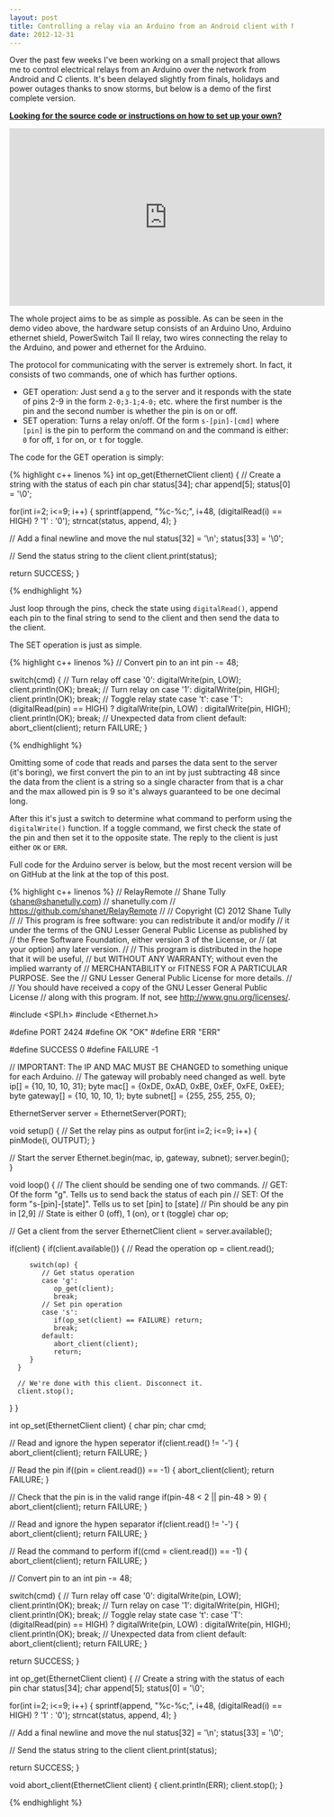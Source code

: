 ```yaml
---
layout: post
title: Controlling a relay via an Arduino from an Android client with NFC
date: 2012-12-31
---
```


Over the past few weeks I've been working on a small project that allows me to control electrical relays from an Arduino over the network from Android and C clients. It's been delayed slightly from finals, holidays and power outages thanks to snow storms, but below is a demo of the first complete version.

<a href="https://github.com/shanet/RelayRemote"><strong>Looking for the source code or instructions on how to set up your own?</strong></a>

<div class="page-center">
  <iframe src="https://www.youtube-nocookie.com/embed/Dhp8Tu2QPAA?rel=0" height="315" width="560" allowfullscreen="" frameborder="0"></iframe>
</div>

The whole project aims to be as simple as possible. As can be seen in the demo video above, the hardware setup consists of an Arduino Uno, Arduino ethernet shield, PowerSwitch Tail II relay, two wires connecting the relay to the Arduino, and power and ethernet for the Arduino.

<!--more-->

The protocol for communicating with the server is extremely short. In fact, it consists of two commands, one of which has further options.

* GET operation: Just send a <code>g</code> to the server and it responds with the state of pins 2-9 in the form <code>2-0;3-1;4-0;</code> etc. where the first number is the pin and the second number is whether the pin is on or off.
* SET operation: Turns a relay on/off. Of the form <code>s-[pin]-[cmd]</code> where <code>[pin]</code> is the pin to perform the command on and the command is either: <code>0</code> for off, <code>1</code> for on, or <code>t</code> for toggle.

The code for the GET operation is simply:

{% highlight c++ linenos %}
int op_get(EthernetClient client) {
   // Create a string with the status of each pin
   char status[34];
   char append[5];
   status[0] = '\0';

   for(int i=2; i<=9; i++) {
      sprintf(append, "%c-%c;", i+48, (digitalRead(i) == HIGH) ? '1' : '0');
      strncat(status, append, 4);
   }

   // Add a final newline and move the nul
   status[32] = '\n';
   status[33] = '\0';

   // Send the status string to the client
   client.print(status);

   return SUCCESS;
}

{% endhighlight %}

Just loop through the pins, check the state using <code>digitalRead()</code>, append each pin to the final string to send to the client and then send the data to the client.

The SET operation is just as simple.

{% highlight c++ linenos %}
// Convert pin to an int
pin -= 48;

switch(cmd) {
  // Turn relay off
  case '0':
     digitalWrite(pin, LOW);
     client.println(OK);
     break;
  // Turn relay on
  case '1':
     digitalWrite(pin, HIGH);
     client.println(OK);
     break;
  // Toggle relay state
  case 't':
  case 'T':
     (digitalRead(pin) == HIGH) ? digitalWrite(pin, LOW) : digitalWrite(pin, HIGH);
     client.println(OK);
     break;
  // Unexpected data from client
  default:
     abort_client(client);
     return FAILURE;
}

{% endhighlight %}

Omitting some of code that reads and parses the data sent to the server (it's boring), we first convert the pin to an int by just subtracting 48 since the data from the client is a string so a single character from that is a char and the max allowed pin is 9 so it's always guaranteed to be one decimal long.

After this it's just a switch to determine what command to perform using the <code>digitalWrite()</code> function. If a toggle command, we first check the state of the pin and then set it to the opposite state. The reply to the client is just either <code>OK</code> or <code>ERR</code>.

Full code for the Arduino server is below, but the most recent version will be on GitHub at the link at the top of this post.

{% highlight c++ linenos %}
// RelayRemote
// Shane Tully (shane@shanetully.com)
// shanetully.com
// https://github.com/shanet/RelayRemote
//
// Copyright (C) 2012 Shane Tully
//
// This program is free software: you can redistribute it and/or modify
// it under the terms of the GNU Lesser General Public License as published by
// the Free Software Foundation, either version 3 of the License, or
// (at your option) any later version.
//
// This program is distributed in the hope that it will be useful,
// but WITHOUT ANY WARRANTY; without even the implied warranty of
// MERCHANTABILITY or FITNESS FOR A PARTICULAR PURPOSE.  See the
// GNU Lesser General Public License for more details.
//
// You should have received a copy of the GNU Lesser General Public License
// along with this program.  If not, see <http://www.gnu.org/licenses/>.

#include <SPI.h>
#include <Ethernet.h>

#define PORT 2424
#define OK   "OK"
#define ERR  "ERR"

#define SUCCESS 0
#define FAILURE -1

// IMPORTANT: The IP AND MAC MUST BE CHANGED to something unique for each Arduino.
// The gateway will probably need changed as well.
byte ip[]      = {10, 10, 10, 31};
byte mac[]     = {0xDE, 0xAD, 0xBE, 0xEF, 0xFE, 0xEE};
byte gateway[] = {10, 10, 10, 1};
byte subnet[]  = {255, 255, 255, 0};

EthernetServer server = EthernetServer(PORT);

void setup() {
   // Set the relay pins as output
   for(int i=2; i<=9; i++) {
      pinMode(i, OUTPUT);
   }

   // Start the server
   Ethernet.begin(mac, ip, gateway, subnet);
   server.begin();
}

void loop() {
   // The client should be sending one of two commands.
   // GET: Of the form "g". Tells us to send back the status of each pin
   // SET: Of the form "s-[pin]-[state]". Tells us to set [pin] to [state]
   //      Pin should be any pin in [2,9]
   //      State is either 0 (off), 1 (on), or t (toggle)
   char op;

   // Get a client from the server
   EthernetClient client = server.available();

   if(client) {
      if(client.available()) {
         // Read the operation
         op = client.read();

         switch(op) {
            // Get status operation
            case 'g':
               op_get(client);
               break;
            // Set pin operation
            case 's':
               if(op_set(client) == FAILURE) return;
               break;
            default:
               abort_client(client);
               return;
         }
      }

      // We're done with this client. Disconnect it.
      client.stop();
   }
}

int op_set(EthernetClient client) {
   char pin;
   char cmd;

   // Read and ignore the hypen seperator
   if(client.read() != '-') {
      abort_client(client);
      return FAILURE;
   }

   // Read the pin
   if((pin = client.read()) == -1) {
      abort_client(client);
      return FAILURE;
   }

   // Check that the pin is in the valid range
   if(pin-48 < 2 || pin-48 > 9) {
      abort_client(client);
      return FAILURE;
   }

   // Read and ignore the hypen separator
   if(client.read() != '-') {
      abort_client(client);
      return FAILURE;
   }

   // Read the command to perform
   if((cmd = client.read()) == -1) {
      abort_client(client);
      return FAILURE;
   }

   // Convert pin to an int
   pin -= 48;

   switch(cmd) {
      // Turn relay off
      case '0':
         digitalWrite(pin, LOW);
         client.println(OK);
         break;
      // Turn relay on
      case '1':
         digitalWrite(pin, HIGH);
         client.println(OK);
         break;
      // Toggle relay state
      case 't':
      case 'T':
         (digitalRead(pin) == HIGH) ? digitalWrite(pin, LOW) : digitalWrite(pin, HIGH);
         client.println(OK);
         break;
      // Unexpected data from client
      default:
         abort_client(client);
         return FAILURE;
   }

   return SUCCESS;
}

int op_get(EthernetClient client) {
   // Create a string with the status of each pin
   char status[34];
   char append[5];
   status[0] = '\0';

   for(int i=2; i<=9; i++) {
      sprintf(append, "%c-%c;", i+48, (digitalRead(i) == HIGH) ? '1' : '0');
      strncat(status, append, 4);
   }

   // Add a final newline and move the nul
   status[32] = '\n';
   status[33] = '\0';

   // Send the status string to the client
   client.print(status);

   return SUCCESS;
}

void abort_client(EthernetClient client) {
   client.println(ERR);
   client.stop();
}

{% endhighlight %}

